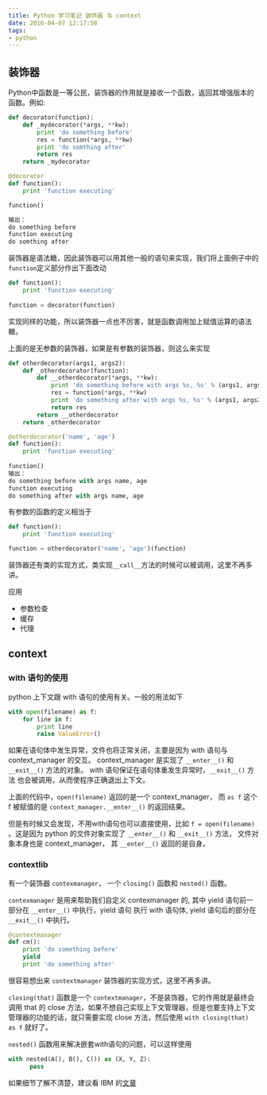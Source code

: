 ```yaml
---
title: Python 学习笔记 装饰器 与 context
date: 2016-04-07 12:17:58
tags:
- python
---
```


## 装饰器
Python中函数是一等公民，装饰器的作用就是接收一个函数，返回其增强版本的函数。例如:
```py
def decorator(function):
    def _mydecorator(*args, **kw):
        print 'do something before'
        res = function(*args, **kw)
        print 'do somthing after'
        return res
    return _mydecorator

@decorator
def function():
    print 'function executing'

function()

输出：
do something before
function executing
do somthing after
```
<!-- more -->
装饰器是语法糖，因此装饰器可以用其他一般的语句来实现，我们将上面例子中的`function`定义部分作出下面改动
```py
def function():
    print 'function executing'
    
function = decorator(function)
```
实现同样的功能，所以装饰器一点也不厉害，就是函数调用加上赋值运算的语法糖。

上面的是无参数的装饰器，如果是有参数的装饰器，则这么来实现
```py
def otherdecorator(args1, args2):
    def _otherdecorator(function):
        def __otherdecorator(*args, **kw):
            print 'do something before with args %s, %s' % (args1, args2)
            res = function(*args, **kw)
            print 'do something after with args %s, %s' % (args1, args2)
            return res
        return __otherdecorator
    return _otherdecorator

@otherdecorator('name', 'age')
def function():
    print 'function executing'
    
function()
输出：
do something before with args name, age
function executing
do something after with args name, age
```
有参数的函数的定义相当于
```py
def function():
    print 'function executing'

function = otherdecorator('name', 'age')(function)
```

装饰器还有类的实现方式，类实现`__call__`方法的时候可以被调用，这里不再多讲。

应用

* 参数检查
* 缓存
* 代理

## context
### with 语句的使用
python 上下文跟 with 语句的使用有关。一般的用法如下
```py
with open(filename) as f:
    for line in f:
        print line
        raise ValueError()
```
如果在语句体中发生异常，文件也将正常关闭，主要是因为 with 语句与 context_manager 的交互。 context_manager 是实现了 `__enter__()` 和 `__exit__()` 方法的对象。 with 语句保证在语句体重发生异常时，`__exit__()` 方法 也会被调用，从而使程序正确退出上下文。

上面的代码中，`open(filename)` 返回的是一个 context_manager， 而  `as f` 这个 f 被赋值的是 `context_manager.__enter__()` 的返回结果。

但是有时候又会发现，不用with语句也可以直接使用，比如 `f = open(filename)` 。这是因为 python 的文件对象实现了 `__enter__()` 和 `__exit__()` 方法， 文件对象本身也是 context_manager， 其 `__enter__()` 返回的是自身。

### contextlib
有一个装饰器 `contexmanager`， 一个 `closing()` 函数和 `nested()` 函数。

`contexmanager` 是用来帮助我们自定义 contexmanager 的, 其中 yield 语句前一部分在 `__enter__()` 中执行，yield 语句 执行 with 语句体, yield 语句后的部分在 `__exit__()` 中执行。

```py
@contextmanager
def cm():
    print 'do something before'
    yield
    print 'do something after'
```
很容易想出来 `contextmanager` 装饰器的实现方式，这里不再多讲。

`closing(that)` 函数是一个 `contextmanager`，不是装饰器，它的作用就是最终会调用 that 的 close 方法，如果不想自己实现上下文管理器，但是也要支持上下文管理器的功能的话，就只需要实现 close 方法，然后使用 `with closing(that) as f` 就好了。

`nested()` 函数用来解决嵌套with语句的问题，可以这样使用
```py
with nested(A(), B(), C()) as (X, Y, Z):
	  pass
```
如果细节了解不清楚，建议看 IBM 的[文章][1]

[1]: https://www.ibm.com/developerworks/cn/opensource/os-cn-pythonwith/
